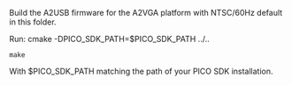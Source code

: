 Build the A2USB firmware for the A2VGA platform with NTSC/60Hz default in this folder.

Run:
	cmake -DPICO_SDK_PATH=$PICO_SDK_PATH ../..

	make

With $PICO_SDK_PATH matching the path of your PICO SDK installation.
